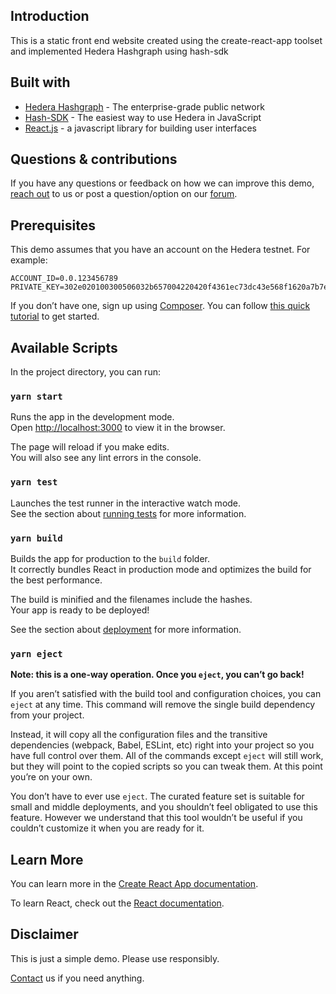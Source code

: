 ## Introduction

This is a static front end website created using the create-react-app toolset and implemented Hedera Hashgraph using hash-sdk

## Built with

* [Hedera Hashgraph](https://www.hedera.com/) - The enterprise-grade public network
* [Hash-SDK](https://github.com/hashingsystems/hash.js) - The easiest way to use Hedera in JavaScript
* [React.js](https://reactjs.org/) - a javascript library for building user interfaces

## Questions & contributions

If you have any questions or feedback on how we can improve this demo, [reach out](https://twitter.com/hashingsystems) to us or post a question/option on our [forum](https://dailystamp.io/).

## Prerequisites

This demo assumes that you have an account on the Hedera testnet. For example:

```
ACCOUNT_ID=0.0.123456789
PRIVATE_KEY=302e020100300506032b657004220420f4361ec73dc43e568f1620a7b7ecb7330790b8a1c7620f1ce353aa1de4f0eaa6'
```

If you don’t have one, sign up using [Composer](https://chrome.google.com/webstore/detail/composer-for-hedera-hashg/hdjnnemgikeoehneddegfcmkljenlean?hl=en). You can follow [this quick tutorial](https://medium.com/hashingsystems/how-to-get-started-on-hedera-and-composer-in-5-easy-steps-2c2cbb6af09d) to get started.

## Available Scripts

In the project directory, you can run:

### `yarn start`

Runs the app in the development mode.<br />
Open [http://localhost:3000](http://localhost:3000) to view it in the browser.

The page will reload if you make edits.<br />
You will also see any lint errors in the console.

### `yarn test`

Launches the test runner in the interactive watch mode.<br />
See the section about [running tests](https://facebook.github.io/create-react-app/docs/running-tests) for more information.

### `yarn build`

Builds the app for production to the `build` folder.<br />
It correctly bundles React in production mode and optimizes the build for the best performance.

The build is minified and the filenames include the hashes.<br />
Your app is ready to be deployed!

See the section about [deployment](https://facebook.github.io/create-react-app/docs/deployment) for more information.

### `yarn eject`

**Note: this is a one-way operation. Once you `eject`, you can’t go back!**

If you aren’t satisfied with the build tool and configuration choices, you can `eject` at any time. This command will remove the single build dependency from your project.

Instead, it will copy all the configuration files and the transitive dependencies (webpack, Babel, ESLint, etc) right into your project so you have full control over them. All of the commands except `eject` will still work, but they will point to the copied scripts so you can tweak them. At this point you’re on your own.

You don’t have to ever use `eject`. The curated feature set is suitable for small and middle deployments, and you shouldn’t feel obligated to use this feature. However we understand that this tool wouldn’t be useful if you couldn’t customize it when you are ready for it.

## Learn More

You can learn more in the [Create React App documentation](https://facebook.github.io/create-react-app/docs/getting-started).

To learn React, check out the [React documentation](https://reactjs.org/).

## Disclaimer

This is just a simple demo. Please use responsibly.

[Contact](https://twitter.com/hashingsystems) us if you need anything.
